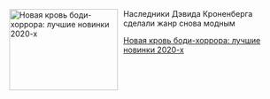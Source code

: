 <!--2025-07-12 19:41:51-->
<div class="yb">
  <div class="rss kino_teatr"><a href="https://www.kino-teatr.ru/blog/y2025/7-12/2102/" title="Новая кровь боди-хоррора: лучшие новинки 2020-х"><img src="https://www.kino-teatr.ru/blog/2/0/2102/poster.jpg" width="196" height="147" align="left" hspace="5" style="margin: 0px 10px 0px 5px" alt="Новая кровь боди-хоррора: лучшие новинки 2020-х"/></a>Наследники Дэвида Кроненберга сделали жанр снова модным <p class="titl"><a href="https://www.kino-teatr.ru/blog/y2025/7-12/2102/">Новая кровь боди-хоррора: лучшие новинки 2020-х</a></p></div>
</div>
